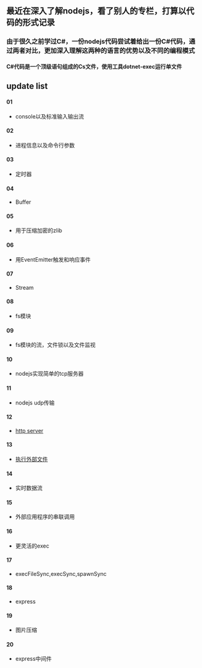 ## 最近在深入了解nodejs，看了别人的专栏，打算以代码的形式记录

### 由于很久之前学过C#，一份nodejs代码尝试着给出一份C#代码，通过两者对比，更加深入理解这两种的语言的优势以及不同的编程模式



#### C#代码是一个顶级语句组成的Cs文件，使用工具dotnet-exec运行单文件

## update list

#### 01
* console以及标准输入输出流
#### 02
* 进程信息以及命令行参数
#### 03
* 定时器
#### 04
* Buffer
#### 05
* 用于压缩加密的zlib
#### 06
* 用EventEmitter触发和响应事件
#### 07
* Stream
#### 08
* fs模块
#### 09
* fs模块的流，文件锁以及文件监视
#### 10
* nodejs实现简单的tcp服务器
#### 11
* nodejs udp传输
#### 12
* [http server](./12)
#### 13
* [执行外部文件](./13)
#### 14
* 实时数据流
#### 15
* 外部应用程序的串联调用
#### 16
* 更灵活的exec
#### 17
* execFileSync,execSync,spawnSync
#### 18
* express
#### 19
* 图片压缩
#### 20
* express中间件




